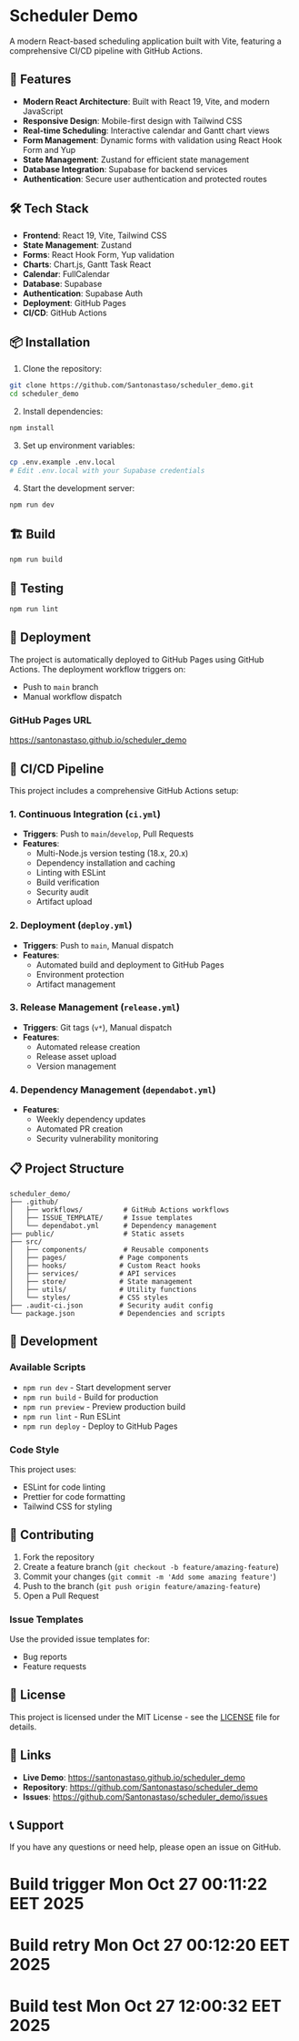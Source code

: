 # Scheduler Demo

A modern React-based scheduling application built with Vite, featuring a comprehensive CI/CD pipeline with GitHub Actions.

## 🚀 Features

- **Modern React Architecture**: Built with React 19, Vite, and modern JavaScript
- **Responsive Design**: Mobile-first design with Tailwind CSS
- **Real-time Scheduling**: Interactive calendar and Gantt chart views
- **Form Management**: Dynamic forms with validation using React Hook Form and Yup
- **State Management**: Zustand for efficient state management
- **Database Integration**: Supabase for backend services
- **Authentication**: Secure user authentication and protected routes

## 🛠️ Tech Stack

- **Frontend**: React 19, Vite, Tailwind CSS
- **State Management**: Zustand
- **Forms**: React Hook Form, Yup validation
- **Charts**: Chart.js, Gantt Task React
- **Calendar**: FullCalendar
- **Database**: Supabase
- **Authentication**: Supabase Auth
- **Deployment**: GitHub Pages
- **CI/CD**: GitHub Actions

## 📦 Installation

1. Clone the repository:
```bash
git clone https://github.com/Santonastaso/scheduler_demo.git
cd scheduler_demo
```

2. Install dependencies:
```bash
npm install
```

3. Set up environment variables:
```bash
cp .env.example .env.local
# Edit .env.local with your Supabase credentials
```

4. Start the development server:
```bash
npm run dev
```

## 🏗️ Build

```bash
npm run build
```

## 🧪 Testing

```bash
npm run lint
```

## 🚀 Deployment

The project is automatically deployed to GitHub Pages using GitHub Actions. The deployment workflow triggers on:

- Push to `main` branch
- Manual workflow dispatch

### GitHub Pages URL
https://santonastaso.github.io/scheduler_demo

## 🔄 CI/CD Pipeline

This project includes a comprehensive GitHub Actions setup:

### 1. Continuous Integration (`ci.yml`)
- **Triggers**: Push to `main`/`develop`, Pull Requests
- **Features**:
  - Multi-Node.js version testing (18.x, 20.x)
  - Dependency installation and caching
  - Linting with ESLint
  - Build verification
  - Security audit
  - Artifact upload

### 2. Deployment (`deploy.yml`)
- **Triggers**: Push to `main`, Manual dispatch
- **Features**:
  - Automated build and deployment to GitHub Pages
  - Environment protection
  - Artifact management

### 3. Release Management (`release.yml`)
- **Triggers**: Git tags (`v*`), Manual dispatch
- **Features**:
  - Automated release creation
  - Release asset upload
  - Version management

### 4. Dependency Management (`dependabot.yml`)
- **Features**:
  - Weekly dependency updates
  - Automated PR creation
  - Security vulnerability monitoring

## 📋 Project Structure

```
scheduler_demo/
├── .github/
│   ├── workflows/          # GitHub Actions workflows
│   ├── ISSUE_TEMPLATE/     # Issue templates
│   └── dependabot.yml      # Dependency management
├── public/                 # Static assets
├── src/
│   ├── components/         # Reusable components
│   ├── pages/             # Page components
│   ├── hooks/             # Custom React hooks
│   ├── services/          # API services
│   ├── store/             # State management
│   ├── utils/             # Utility functions
│   └── styles/            # CSS styles
├── .audit-ci.json         # Security audit config
└── package.json           # Dependencies and scripts
```

## 🔧 Development

### Available Scripts

- `npm run dev` - Start development server
- `npm run build` - Build for production
- `npm run preview` - Preview production build
- `npm run lint` - Run ESLint
- `npm run deploy` - Deploy to GitHub Pages

### Code Style

This project uses:
- ESLint for code linting
- Prettier for code formatting
- Tailwind CSS for styling

## 🤝 Contributing

1. Fork the repository
2. Create a feature branch (`git checkout -b feature/amazing-feature`)
3. Commit your changes (`git commit -m 'Add some amazing feature'`)
4. Push to the branch (`git push origin feature/amazing-feature`)
5. Open a Pull Request

### Issue Templates

Use the provided issue templates for:
- Bug reports
- Feature requests

## 📄 License

This project is licensed under the MIT License - see the [LICENSE](LICENSE) file for details.

## 🔗 Links

- **Live Demo**: https://santonastaso.github.io/scheduler_demo
- **Repository**: https://github.com/Santonastaso/scheduler_demo
- **Issues**: https://github.com/Santonastaso/scheduler_demo/issues

## 📞 Support

If you have any questions or need help, please open an issue on GitHub.
# Build trigger Mon Oct 27 00:11:22 EET 2025
# Build retry Mon Oct 27 00:12:20 EET 2025
# Build test Mon Oct 27 12:00:32 EET 2025
